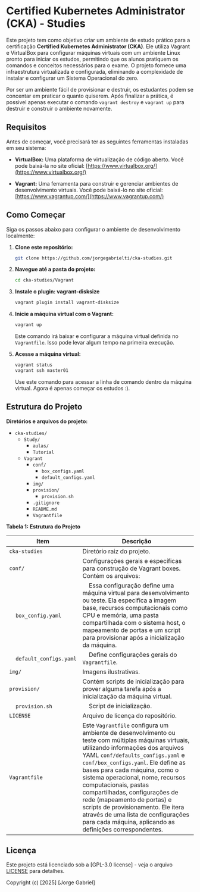 # Certified Kubernetes Administrator (CKA) - Studies

Este projeto tem como objetivo criar um ambiente de estudo prático para a certificação **Certified Kubernetes Administrator (CKA)**. Ele utiliza Vagrant e VirtualBox para configurar máquinas virtuais com um ambiente Linux pronto para iniciar os estudos, permitindo que os alunos pratiquem os comandos e conceitos necessários para o exame. O projeto fornece uma infraestrutura virtualizada e configurada, eliminando a complexidade de instalar e configurar um Sistema Operacional do zero. 

Por ser um ambiente fácil de provisionar e destruir, os estudantes podem se concentar em praticar o quanto quiserem. Após finalizar a prática, é possivel apenas executar o comando `vagrant destroy` e `vagrant up` para destruir e construir o ambiente novamente.

## Requisitos

Antes de começar, você precisará ter as seguintes ferramentas instaladas em seu sistema:

*   **VirtualBox:** Uma plataforma de virtualização de código aberto. Você pode baixá-la no site oficial: [https://www.virtualbox.org/](https://www.virtualbox.org/)

*   **Vagrant:** Uma ferramenta para construir e gerenciar ambientes de desenvolvimento virtuais. Você pode baixá-lo no site oficial: [https://www.vagrantup.com/](https://www.vagrantup.com/)

## Como Começar

Siga os passos abaixo para configurar o ambiente de desenvolvimento localmente:

1.  **Clone este repositório:**
    ```bash
    git clone https://github.com/jorgegabrielti/cka-studies.git
    ```

2.  **Navegue até a pasta do projeto:**
    ```bash
    cd cka-studies/Vagrant
    ```
3. **Instale o plugin: vagrant-disksize**
    ```bash
    vagrant plugin install vagrant-disksize
    ```

4.  **Inicie a máquina virtual com o Vagrant:**
    ```bash
    vagrant up
    ```
    Este comando irá baixar e configurar a máquina virtual definida no `Vagrantfile`. Isso pode levar algum tempo na primeira execução.

5.  **Acesse a máquina virtual:**
    ```bash
    vagrant status
    vagrant ssh master01
    ```
    Use este comando para acessar a linha de comando dentro da máquina virtual. Agora é apenas começar os estudos :).

<!--
## Próximos Passos

*   [Adicione aqui um link para a documentação completa do seu projeto, se tiver]
*   [Adicione um link para um guia de contribuição, se quiser que outros colaborem]
*   [Adicione instruções específicas sobre como rodar testes, buildar a aplicação, etc.]
-->

## Estrutura do Projeto

**Diretórios e arquivos do projeto:**

*   `cka-studies/`
    *   `Study/`
        * `aulas/`
        * `Tutorial`
    *  `Vagrant`
        *   `conf/`
            * `box_configs.yaml`
            * `default_configs.yaml`
        *   `img/`
        *   `provision/`
            * `provision.sh`
        *   `.gitignore`
        *   `README.md`
        *   `Vagrantfile`

**Tabela 1: Estrutura do Projeto**

| Item         | Descrição                                                                                                                                                                                                                                                                  |
|--------------|-----------------------------------------------------------------------------------------------------------------------------------------------------------------------------------------------------------------------------------------------------------------------------|
| `cka-studies` | Diretório raiz do projeto.                                                                                                                                                                                                                                                |
| `conf/`      | Configurações gerais e específicas para construção de Vagrant boxes. Contém os arquivos:                                                                                                                                                                                  |
|     `box_config.yaml`    |     Essa configuração define uma máquina virtual para desenvolvimento ou teste. Ela especifica a imagem base, recursos computacionais como CPU e memória, uma pasta compartilhada com o sistema host, o mapeamento de portas e um script para provisionar após a inicialização da máquina. |
|     `default_configs.yaml` |     Define configurações gerais do `Vagrantfile`.                                                                                                                                                                      |
| `img/`       | Imagens ilustrativas.                                                                                                                                                                                                                                                       |
| `provision/` | Contém scripts de inicialização para prover alguma tarefa após a inicialização da máquina virtual.                                                                                                                                                                                  |
|     `provision.sh`    |     Script de inicialização.                                                                                                                                                                                                      |
| `LICENSE`    | Arquivo de licença do repositório.                                                                                                                                                                                                                                           |
| `Vagrantfile` | Este `Vagrantfile` configura um ambiente de desenvolvimento ou teste com múltiplas máquinas virtuais, utilizando informações dos arquivos YAML `conf/defaults_configs.yaml` e `conf/box_configs.yaml`. Ele define as bases para cada máquina, como o sistema operacional, nome, recursos computacionais, pastas compartilhadas, configurações de rede (mapeamento de portas) e scripts de provisionamento. Ele itera através de uma lista de configurações para cada máquina, aplicando as definições correspondentes.   |
<!--
## Contribuição

[Adicione uma seção sobre como as pessoas podem contribuir com o seu projeto. Exemplo: "Sinta-se à vontade para criar issues, fazer fork e enviar pull requests."]
-->
## Licença

Este projeto está licenciado sob a [GPL-3.0 license] - veja o arquivo [LICENSE](LICENSE) para detalhes.

Copyright (c) [2025] [Jorge Gabriel]